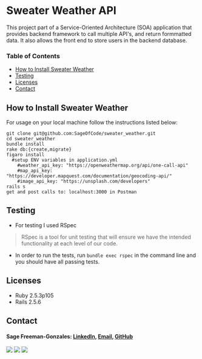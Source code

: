 # Sweater Weather API

This project part of a Service-Oriented Architecture (SOA) application that provides backend framework to call multiple API's, and return formmatted data. It also allows the front end to store users in the backend database. 

### Table of Contents
  - [How to Install Sweater Weather](#how-to-install-sweater-weather)
  - [Testing](#testing)
  - [Licenses](#licenses)
  - [Contact](#contact)

## How to Install Sweater Weather

For usage on your local machine follow the instructions listed below:

```
git clone git@github.com:SageOfCode/sweater_weather.git
cd sweater_weather
bundle install
rake db:{create,migrate}
figaro install
  #setup ENV variables in application.yml
    #weather_api_key: "https://openweathermap.org/api/one-call-api"
    #map_api_key: "https://developer.mapquest.com/documentation/geocoding-api/"
    #image_api_key: "https://unsplash.com/developers"
rails s
get and post calls to: localhost:3000 in Postman
```

## Testing

* For testing I used RSpec

> RSpec is a tool for unit testing that will ensure we have the intended functionality at each level of our code.

* In order to run the tests, run `bundle exec rspec` in the command line and you should have all passing tests.

  
## Licenses

  * Ruby 2.5.3p105
  * Rails 2.5.6

## Contact

#### Sage Freeman-Gonzales: [LinkedIn](https://www.linkedin.com/in/michael-foy-707ba7b4/), [Email](mailto:foymikek@gmail.com), [GitHub](https://github.com/foymikek)

<!-- Shields -->
![](https://img.shields.io/badge/Rails-5.2.4-informational?style=flat&logo=<LOGO_NAME>&logoColor=white&color=2bbc8a)
![](https://img.shields.io/badge/Ruby-2.5.3-orange)
![](https://img.shields.io/gem/v/fast_jsonapi)
